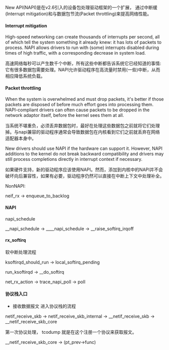 New API(NAPI)是在v2.6引入的设备包处理驱动框架的一个扩展， 通过中断缓(Interrupt mitigation)和与数据包节流(Packet throttling)来提高网络性能。


#### Interrupt mitigation

High-speed networking can create thousands of interrupts per second, all of which tell the system something it already knew: it has lots of packets to process. NAPI allows drivers to run with (some) interrupts disabled during times of high traffic, with a corresponding decrease in system load.

高速网络每秒可以产生数千个中断，所有这些中断都告诉系统它已经知道的事情:它有很多数据包需要处理。NAPI允许驱动程序在高流量时禁用(一些)中断，从而相应降低系统负载。

#### Packet throttling

When the system is overwhelmed and must drop packets, it's better if those packets are disposed of before much effort goes into processing them. NAPI-compliant drivers can often cause packets to be dropped in the network adaptor itself, before the kernel sees them at all.

当系统不堪重负，必须丢弃数据包时，最好在处理这些数据包之前就将它们处理掉。与napi兼容的驱动程序通常会导致数据包在内核看到它们之前就丢弃在网络适配器本身中。


New drivers should use NAPI if the hardware can support it. However, NAPI additions to the kernel do not break backward compatibility and drivers may still process completions directly in interrupt context if necessary.

如果硬件支持，新的驱动程序应该使用NAPI。然而，添加到内核中的NAPI并不会破坏向后兼容性，如果有必要，驱动程序仍然可以直接在中断上下文中处理补全。





 NonNAPI:

neif_rx -> enqueue_to_backlog




#### 


#### NAPI

napi_schedule


__napi_schedule -> ____napi_schedule -> __raise_softirq_irqoff

#### rx_softirq

软中断处理流程

ksoftirqd_should_run -> local_softirq_pending

run_ksoftirqd -> __do_softirq


net_rx_action -> trace_napi_poll -> poll



#### 协议栈入口 

* 接收数据报文 进入协议栈的流程 

netif_receive_skb -> netif_receive_skb_internal -> __netif_receive_skb -> __netif_receive_skb_core

第一次协议处理， tcodump 就是在这个注册一个协议来获取报文。

__netif_receive_skb_core -> (pt_prev->func)





